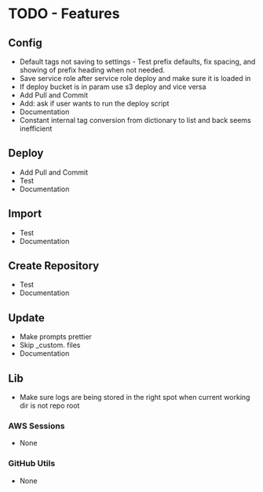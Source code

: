 # TODO - Features

## Config

- Default tags not saving to settings - Test prefix defaults, fix spacing, and showing of prefix heading when not needed.
- Save service role after service role deploy and make sure it is loaded in
- If deploy bucket is in param use s3 deploy and vice versa
- Add Pull and Commit
- Add: ask if user wants to run the deploy script
- Documentation
- Constant internal tag conversion from dictionary to list and back seems inefficient

## Deploy

- Add Pull and Commit
- Test
- Documentation

## Import

- Test
- Documentation

## Create Repository

- Test
- Documentation

## Update

- Make prompts prettier
- Skip _custom. files
- Documentation

## Lib

- Make sure logs are being stored in the right spot when current working dir is not repo root

### AWS Sessions

- None

### GitHub Utils

- None
